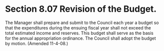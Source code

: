 Section 8.07 Revision of the Budget.
====================================

The Manager shall prepare and submit to the Council each year a budget
so that the expenditures during the ensuing fiscal year shall not exceed
the total estimated income and reserves. This budget shall serve as the
basis for the annual appropriation ordinance. The Council shall adopt
the budget by motion. (Amended 11-4-08.)
